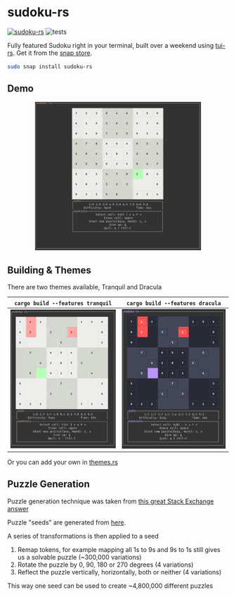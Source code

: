 # sudoku-rs

[![sudoku-rs](https://snapcraft.io/sudoku-rs/badge.svg)](https://snapcraft.io/sudoku-rs) 
![tests](https://github.com/MitchelPaulin/sudoku-rs/actions/workflows/rust.yml/badge.svg)

Fully featured Sudoku right in your terminal, built over a weekend using [tui-rs](https://github.com/fdehau/tui-rs). Get it from the [snap store](https://snapcraft.io/sudoku-rs).

```bash
sudo snap install sudoku-rs
```

## Demo

<p align="center">
    <img src="./demo/demo.gif" width="75%">
</p>

## Building & Themes

There are two themes available, Tranquil and Dracula

| `cargo build --features tranquil` | `cargo build --features dracula` |
| :-------------------------------: | :------------------------------: |
|  ![tranquil](demo/tranquil.png)   |  ![tranquil](demo/dracula.png)   |

Or you can add your own in [themes.rs](./src/themes.rs)

## Puzzle Generation

Puzzle generation technique was taken from [this great Stack Exchange answer](https://gamedev.stackexchange.com/a/76170)

Puzzle "seeds" are generated from [here](https://qqwing.com/generate.html).

A series of transformations is then applied to a seed
1. Remap tokens, for example mapping all 1s to 9s and 9s to 1s still gives us a solvable puzzle (~300,000 variations)
2. Rotate the puzzle by 0, 90, 180 or 270 degrees (4 variations)
3. Reflect the puzzle vertically, horizontally, both or neither (4 variations)

This way one seed can be used to create ~4,800,000 different puzzles
